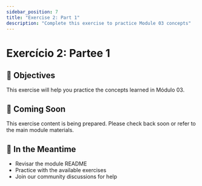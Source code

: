 ```yaml
---
sidebar_position: 7
title: "Exercise 2: Part 1"
description: "Complete this exercise to practice Module 03 concepts"
---
```


# Exercício 2: Partee 1

## 🎯 Objectives

This exercise will help you practice the concepts learned in Módulo 03.

## 📝 Coming Soon

This exercise content is being prepared. Please check back soon or refer to the main module materials.

## 🚀 In the Meantime

- Revisar the module README
- Practice with the available exercises
- Join our community discussions for help
